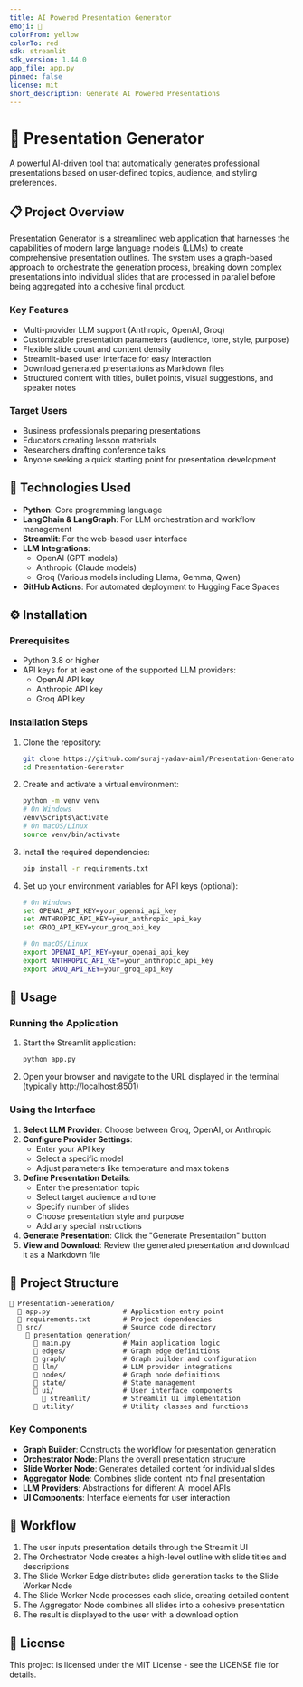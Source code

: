 ```yaml
---
title: AI Powered Presentation Generator
emoji: 🤖
colorFrom: yellow
colorTo: red
sdk: streamlit
sdk_version: 1.44.0
app_file: app.py
pinned: false
license: mit
short_description: Generate AI Powered Presentations
---
```


# 🎯 Presentation Generator

A powerful AI-driven tool that automatically generates professional presentations based on user-defined topics, audience, and styling preferences.

## 📋 Project Overview

Presentation Generator is a streamlined web application that harnesses the capabilities of modern large language models (LLMs) to create comprehensive presentation outlines. The system uses a graph-based approach to orchestrate the generation process, breaking down complex presentations into individual slides that are processed in parallel before being aggregated into a cohesive final product.

### Key Features

- Multi-provider LLM support (Anthropic, OpenAI, Groq)
- Customizable presentation parameters (audience, tone, style, purpose)
- Flexible slide count and content density
- Streamlit-based user interface for easy interaction
- Download generated presentations as Markdown files
- Structured content with titles, bullet points, visual suggestions, and speaker notes

### Target Users

- Business professionals preparing presentations
- Educators creating lesson materials
- Researchers drafting conference talks
- Anyone seeking a quick starting point for presentation development

## 🔧 Technologies Used

- **Python**: Core programming language
- **LangChain & LangGraph**: For LLM orchestration and workflow management
- **Streamlit**: For the web-based user interface
- **LLM Integrations**:
  - OpenAI (GPT models)
  - Anthropic (Claude models)
  - Groq (Various models including Llama, Gemma, Qwen)
- **GitHub Actions**: For automated deployment to Hugging Face Spaces

## ⚙️ Installation

### Prerequisites

- Python 3.8 or higher
- API keys for at least one of the supported LLM providers:
  - OpenAI API key
  - Anthropic API key
  - Groq API key

### Installation Steps

1. Clone the repository:
   ```bash
   git clone https://github.com/suraj-yadav-aiml/Presentation-Generator.git
   cd Presentation-Generator
   ```

2. Create and activate a virtual environment:
   ```bash
   python -m venv venv
   # On Windows
   venv\Scripts\activate
   # On macOS/Linux
   source venv/bin/activate
   ```

3. Install the required dependencies:
   ```bash
   pip install -r requirements.txt
   ```

4. Set up your environment variables for API keys (optional):
   ```bash
   # On Windows
   set OPENAI_API_KEY=your_openai_api_key
   set ANTHROPIC_API_KEY=your_anthropic_api_key
   set GROQ_API_KEY=your_groq_api_key
   
   # On macOS/Linux
   export OPENAI_API_KEY=your_openai_api_key
   export ANTHROPIC_API_KEY=your_anthropic_api_key
   export GROQ_API_KEY=your_groq_api_key
   ```

## 🚀 Usage

### Running the Application

1. Start the Streamlit application:
   ```bash
   python app.py
   ```
   
2. Open your browser and navigate to the URL displayed in the terminal (typically http://localhost:8501)

### Using the Interface

1. **Select LLM Provider**: Choose between Groq, OpenAI, or Anthropic
2. **Configure Provider Settings**: 
   - Enter your API key
   - Select a specific model
   - Adjust parameters like temperature and max tokens
3. **Define Presentation Details**:
   - Enter the presentation topic
   - Select target audience and tone
   - Specify number of slides
   - Choose presentation style and purpose
   - Add any special instructions
4. **Generate Presentation**: Click the "Generate Presentation" button
5. **View and Download**: Review the generated presentation and download it as a Markdown file



## 📁 Project Structure

```
📂 Presentation-Generation/
  📄 app.py                  # Application entry point
  📄 requirements.txt        # Project dependencies
  📂 src/                    # Source code directory
    📂 presentation_generation/
      📄 main.py             # Main application logic
      📂 edges/              # Graph edge definitions
      📂 graph/              # Graph builder and configuration
      📂 llm/                # LLM provider integrations
      📂 nodes/              # Graph node definitions
      📂 state/              # State management
      📂 ui/                 # User interface components
        📂 streamlit/        # Streamlit UI implementation
      📂 utility/            # Utility classes and functions
```

### Key Components

- **Graph Builder**: Constructs the workflow for presentation generation
- **Orchestrator Node**: Plans the overall presentation structure
- **Slide Worker Node**: Generates detailed content for individual slides
- **Aggregator Node**: Combines slide content into final presentation
- **LLM Providers**: Abstractions for different AI model APIs
- **UI Components**: Interface elements for user interaction

## 🔄 Workflow

1. The user inputs presentation details through the Streamlit UI
2. The Orchestrator Node creates a high-level outline with slide titles and descriptions
3. The Slide Worker Edge distributes slide generation tasks to the Slide Worker Node
4. The Slide Worker Node processes each slide, creating detailed content
5. The Aggregator Node combines all slides into a cohesive presentation
6. The result is displayed to the user with a download option

## 📄 License

This project is licensed under the MIT License - see the LICENSE file for details.

